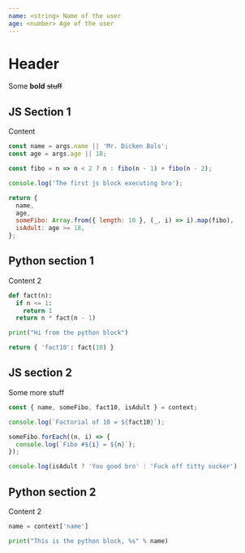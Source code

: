 ```yaml
---
name: <string> Name of the user
age: <number> Age of the user
---
```


# Header

Some **bold** ~~stuff~~

## JS Section 1
Content

```javascript
const name = args.name || 'Mr. Dicken Bols';
const age = args.age || 18;

const fibo = n => n < 2 ? n : fibo(n - 1) + fibo(n - 2);

console.log('The first js block executing bro');

return {
  name,
  age,
  someFibo: Array.from({ length: 10 }, (_, i) => i).map(fibo),
  isAdult: age >= 18,
};
```

## Python section 1
Content 2

```python
def fact(n):
  if n <= 1:
    return 1
  return n * fact(n - 1)

print("Hi from the python block")

return { 'fact10': fact(10) }
```


## JS section 2
Some more stuff

```javascript
const { name, someFibo, fact10, isAdult } = context;

console.log(`Factorial of 10 = ${fact10}`);

someFibo.forEach((n, i) => {
  console.log(`Fibo #${i} = ${n}`);
});

console.log(isAdult ? 'You good bro' : 'Fuck off titty sucker')
```


## Python section 2
Content 2

```python
name = context['name']

print("This is the python block, %s" % name)
```

